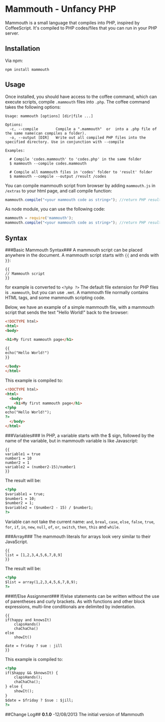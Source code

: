 # Mammouth - Unfancy PHP #
Mammouth is a small language that compiles into PHP, inspired by CoffeeScript. It's compiled to PHP codes/files that you can run in your PHP server.

## Installation ##
Via npm:
```
npm install mammouth
```

## Usage ##
Once installed, you should have access to the coffee command, which can execute scripts, compile `.mammouth` files into `.php`. The coffee command takes the following options: 
```
Usage: mammouth [options] [dir|file ...]

Options:
  -c, --compile        Compile a ".mammouth"  or  into a .php file of the same name(can compiles a folder).
  -o, --output [DIR]   Write out all compiled PHP files into the specified directory. Use in conjunction with --compile

Examples:

  # Compile 'codes.mammouth' to 'codes.php' in the same folder
  $ mammouth --compile codes.mammouth

  # Compile all mammouth files in 'codes' folder to 'result' folder
  $ mammouth --compile --output /result /codes
```

You can compile mammouth script from browser by adding `mammouth.js` in `/extras` to your html page, and call compile function:
```javascript
mammouth.compile("<your mammouth code as string>"); //return PHP result
```

As node module, you can use the following code:
```javascript
mammouth = require('mammouth');
mammouth.compile("<your mammouth code as string>"); //return PHP result
```

## Syntax ##
###Basic Mammouth Syntax###
A mammouth script can be placed anywhere in the document.
A mammouth script starts with `{{` and ends with `}}`:
```
{{
// Mammouth script
}}
```
for example is converted to `<?php ?>`
The default file extension for PHP files is `.mammouth`, but you can use `.mmt`.
A mammouth file normally contains HTML tags, and some mammouth scripting code.

Below, we have an example of a simple mammouth file, with a mammouth script that sends the text "Hello World!" back to the browser:
```html
<!DOCTYPE html>
<html>
<body>

<h1>My first mammouth page</h1>

{{
echo("Hello World!")
}}

</body>
</html> 
```
This example is compiled to:
```html
<!DOCTYPE html>
<html>
  <body>
    <h1>My first mammouth page</h1>
<?php
echo("Hello World!");
?>
  </body>
</html> 
```

###Variables###
In PHP, a variable starts with the $ sign, followed by the name of the variable, but in mammouth variable is like Javascript:
```
{{
variable1 = true
number1 = 10
number2 = 1
variable2 = (number2-15)/number1
}}
```
The result will be:
```html
<?php 
$variable1 = true;
$number1 = 10;
$number2 = 1;
$variable2 = ($number2 - 15) / $number1;
?>
```
Variable can not take the current name: `and`, `breal`, `case`, `else`, `false`, `true`, `for`, `if`, `in`, `new`, `null`, `of`, `or`, `switch`, `then`, `this` and `while`.

###Array###
The mammouth literals for arrays look very similar to their JavaScript.
```
{{
list = [1,2,3,4,5,6,7,8,9]
}}
```
The result will be:
```html
<?php 
$list = array(1,2,3,4,5,6,7,8,9);
?>
```
###If/Else Assignment###
If/else statements can be written without the use of parentheses and curly brackets. As with functions and other block expressions, multi-line conditionals are delimited by indentation.
```
{{
if(happy and knowsIt)
	clapsHands()
	chaChaCha()
else
	showIt()

date = friday ? sue : jill
}}
```
This example is compiled to:
```html
<?php 
if($happy && $knowsIt) {	
	clapsHands();
	chaChaCha();
} else {	
	showIt();
}
$date = $friday ? $sue : $jill;
?>
```

##Change Log##
**0.1.0** -12/08/2013
The initial version of Mammouth